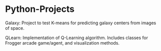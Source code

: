 # Python-Projects

Galaxy: Project to test K-means for predicting galaxy centers from images of space.

QLearn: Implementation of Q-Learning algorithm. Includes classes for Frogger arcade game/agent, and visualization methods.
